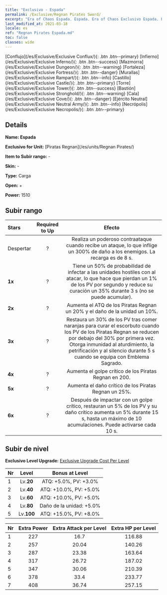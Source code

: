 ```yaml
---
title: "Exclusivo - Espada"
permalink: /Exclusive/Regnan Pirates Sword/
excerpt: "Era of Chaos Espada. Espada. Era of Chaos Exclusivo Espada. Piratas Regnan Exclusivo."
last_modified_at: 2021-03-18
locale: es
ref: "Regnan Pirates Espada.md"
toc: false
classes: wide
---
```

 [Conflujo](/es/Exclusive/Exclusive Conflux/){: .btn .btn--primary} [Infierno](/es/Exclusive/Exclusive Inferno/){: .btn .btn--success} [Mazmorra](/es/Exclusive/Exclusive Dungeon/){: .btn .btn--warning} [Fortaleza](/es/Exclusive/Exclusive Fortress/){: .btn .btn--danger} [Murallas](/es/Exclusive/Exclusive Rampart/){: .btn .btn--info} [Castillo](/es/Exclusive/Exclusive Castle/){: .btn .btn--primary} [Torre](/es/Exclusive/Exclusive Tower/){: .btn .btn--success} [Bastión](/es/Exclusive/Exclusive Stronghold/){: .btn .btn--warning} [Cala](/es/Exclusive/Exclusive Cove/){: .btn .btn--danger} [Ejército Neutral](/es/Exclusive/Exclusive Neutral Army/){: .btn .btn--info} [Necrópolis](/es/Exclusive/Exclusive Necropolis/){: .btn .btn--primary} 

## Details
 **Name: Espada** 

 **Exclusivo for Unit:** [Piratas Regnan](/es/units/Regnan Pirates/) 

 **Item to Subir rango:** -

 **Skin:** -

 **Type:** Carga

 **Open:** +

 **Power:** 1510

## Subir rango

  |     Stars    |  Required to Up | Efecto |
  |:-------------|:---------------:|:---------------:|
  |  Despertar  | ? | Realiza un poderoso contraataque cuando recibe un ataque, lo que inflige un 300% de daño a los enemigos. La recarga es de 8 s. |
  | **1x** <i class="fas fa-star"/> | ? | Tiene un 50% de probabilidad de infectar a las unidades hostiles con <Escorbuto> al atacar, lo que hace que pierdan un 1% de los PV por segundo y reduce su curación un 35% durante 3 s (no se puede acumular). |
  | **2x** <i class="fas fa-star"/> | ? | Aumenta el ATQ de los Piratas Regnan un 20% y el daño de la unidad un 10%. |
  | **3x** <i class="fas fa-star"/> | ? | Restaura un 30% de los PV tras comer naranjas para curar el escorbuto cuando los PV de los Piratas Regnan se reducen por debajo del 30% por primera vez. Otorga inmunidad al aturdimiento, la petrificación y al silencio durante 5 s cuando se equipa con Emblema Sagrado. |
  | **4x** <i class="fas fa-star"/> | ? | Aumenta el golpe crítico de los Piratas Regnan en 200. |
  | **5x** <i class="fas fa-star"/> | ? | Aumenta el daño crítico de los Piratas Regnan un 25%. |
  | **6x** <i class="fas fa-star"/> | ? | Después de impactar con un golpe crítico, restauran un 5% de los PV y su daño crítico aumenta un 5% durante 15 s, hasta un máximo de 10 acumulaciones. Puede activarse cada 10 s. |


## Subir de nivel
 **Exclusivo Level Upgrade:** [Exclusive Upgrade Cost Per Level](/Exclusive/ExclusiveUpgradeCostPerLevel/)

  |  Nr  |   Level  | Bonus at Level |
  |:-----|:--------:|:--------------:|
  | 1 | Lv.**20** | ATQ: +5.0%, PV: +3.0% |
  | 2 | Lv.**40** | ATQ: +10.0%, PV: +5.0% |
  | 3 | Lv.**60** | ATQ: +10.0%, PV: +5.0% |
  | 4 | Lv.**80** | Daño de la unidad: +5.0% |
  | 5 | Lv.**100** | ATQ: +15.0%, PV: +8.0% |


  |  Nr  |  Extra Power | Extra Attack per Level | Extra HP per Level |
  |:-----|:--------:|:--------:|:--------:|
  | 1 | 227 | 16.7 | 116.88 |
  | 2 | 257 | 20.04 | 140.26 |
  | 3 | 287 | 23.38 | 163.64 |
  | 4 | 317 | 26.72 | 187.02 |
  | 5 | 347 | 30.06 | 210.39 |
  | 6 | 378 | 33.4 | 233.77 |
  | 7 | 408 | 36.74 | 257.15 |


